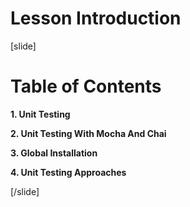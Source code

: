 # Lesson Introduction

[slide]

# Table of Contents

**1. Unit Testing**

**2. Unit Testing With Mocha And Chai**

**3. Global Installation**

**4. Unit Testing Approaches**

[/slide]